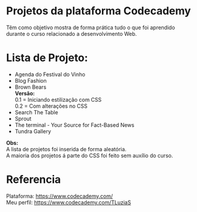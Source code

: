 # Projetos da plataforma Codecademy
Têm como objetivo mostra de forma prática tudo o que foi aprendido durante o curso relacionado a desenvolvimento Web. 

# Lista de Projeto:
- Agenda do Festival do Vinho
- Blog Fashion
- Brown Bears <br/>
<b> Versão:</b> <br/>
0.1 = Iniciando estilização com CSS <br/>
0.2 = Com alterações no CSS
- Search The Table
- Sprout
- The terminal - Your Source for Fact-Based News
- Tundra Gallery



<b>Obs:</b>  </br>
A lista de projetos foi inserida de forma aleatória. <br/>
A maioria dos projetos á parte do CSS foi feito sem auxílio do curso. 


# Referencia 
Plataforma: https://www.codecademy.com/ <br/>
Meu perfil: https://www.codecademy.com/TLuziaS
